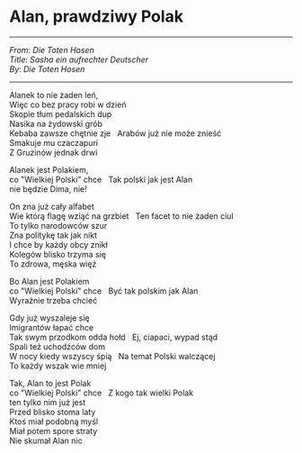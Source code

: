 # Alan, prawdziwy Polak
---
_From_: _Die Toten Hosen_   
_Title_: _Sasha ein aufrechter Deutscher_  
_By_: _Die Toten Hosen_  

---

Alanek to nie żaden leń,   
Więc co bez pracy robi w dzień  
Skopie tłum pedalskich dup  
Nasika na żydowski grób  
Kebaba zawsze chętnie zje   
Arabów już nie może znieść  
Smakuje mu czaczapuri  
Z Gruzinów jednak drwi  

Alanek jest Polakiem,  
co "Wielkiej Polski" chce   
Tak polski jak jest Alan  
nie będzie Dima, nie!  

On zna już cały alfabet  
Wie którą flagę wziąć na grzbiet   
Ten facet to nie żaden ciul  
To tylko narodowców szur  
Zna politykę tak jak nikt  
I chce by każdy obcy znikł  
Kolegów blisko trzyma się  
To zdrowa, męska więź  

Bo Alan jest Polakiem  
co "Wielkiej Polski" chce   
Być tak polskim jak Alan  
Wyraźnie trzeba chcieć  

Gdy już wyszaleje się  
Imigrantów łapać chce  
Tak swym przodkom odda hołd   
Ej, ciapaci, wypad stąd  
Spali też uchodźców dom  
W nocy kiedy wszyscy śpią   
Na temat Polski walczącej  
To każdy wszak wie mniej  

Tak, Alan to jest Polak  
co "Wielkiej Polski" chce   
Z kogo tak wielki Polak  
ten tylko nim już jest  
Przed blisko stoma laty  
Ktoś miał podobną myśl  
Miał potem spore straty  
Nie skumał Alan nic  


